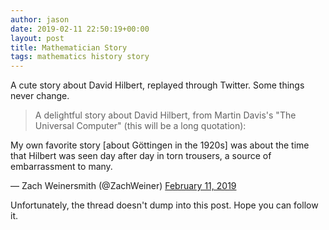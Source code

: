 ```yaml
---
author: jason
date: 2019-02-11 22:50:19+00:00
layout: post
title: Mathematician Story
tags: mathematics history story
---
```


A cute story about David Hilbert, replayed through Twitter.  Some things never change.

> 
> A delightful story about David Hilbert, from Martin Davis's "The Universal Computer" (this will be a long quotation):
> 
> 
My own favorite story [about Göttingen in the 1920s] was about the time that Hilbert was seen day after day in torn trousers, a source of embarrassment to many.

— Zach Weinersmith (@ZachWeiner) [February 11, 2019](https://twitter.com/ZachWeiner/status/1095090533402333185?ref_src=twsrc%5Etfw)</blockquote>

Unfortunately, the thread doesn't dump into this post.  Hope you can follow it.
